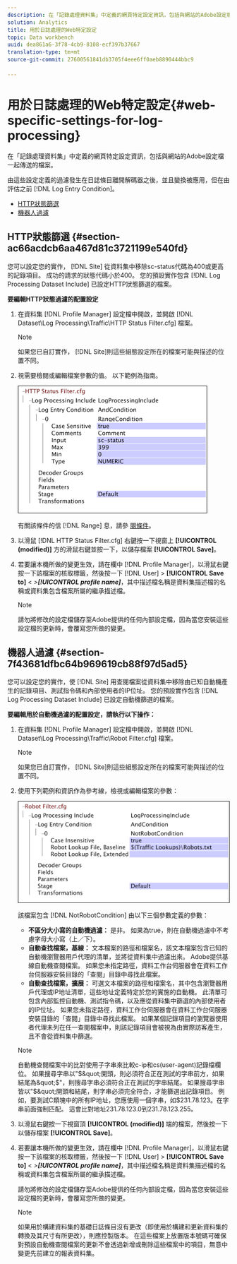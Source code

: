 ```yaml
---
description: 在「記錄處理資料集」中定義的網頁特定設定資訊，包括與網站的Adobe設定檔一起傳送的檔案。
solution: Analytics
title: 用於日誌處理的Web特定設定
topic: Data workbench
uuid: dea861a6-3f78-4cb9-8108-ecf397b37667
translation-type: tm+mt
source-git-commit: 27600561841db3705f4eee6ff0aeb8890444bbc9

---
```



# 用於日誌處理的Web特定設定{#web-specific-settings-for-log-processing}

在「記錄處理資料集」中定義的網頁特定設定資訊，包括與網站的Adobe設定檔一起傳送的檔案。

由這些設定定義的過濾發生在日誌條目離開解碼器之後，並且變換被應用，但在由評估之前 [!DNL Log Entry Condition]。

* [HTTP狀態篩選](../../../home/c-dataset-const-proc/c-config-web-data/c-web-spec-log-proc.md#section-ac66acdcb6aa467d81c3721199e540fd)
* [機器人過濾](../../../home/c-dataset-const-proc/c-config-web-data/c-web-spec-log-proc.md#section-7f43681dfbc64b969619cb88f97d5ad5)

## HTTP狀態篩選 {#section-ac66acdcb6aa467d81c3721199e540fd}

您可以設定您的實作， [!DNL Site] 從資料集中移除sc-status代碼為400或更高的記錄項目。 成功的請求的狀態代碼小於400。 您的預設實作包含 [!DNL Log Processing Dataset Include] 已設定HTTP狀態篩選的檔案。

**要編輯HTTP狀態過濾的配置設定**

1. 在資料集 [!DNL Profile Manager] 設定檔中開啟，並開啟 [!DNL Dataset\Log Processing\Traffic\HTTP Status Filter.cfg] 檔案。

   >[!NOTE]
   >
   >如果您已自訂實作， [!DNL Site]則這些組態設定所在的檔案可能與描述的位置不同。

1. 視需要檢閱或編輯檔案參數的值。 以下範例為指南。

   ![](assets/cfg_WebParameters_HTTPStatusFilter.png)

   有關該條件的信 [!DNL Range] 息，請參 [閱條件](../../../home/c-dataset-const-proc/c-conditions/c-abt-cond.md)。

1. 以滑鼠 [!DNL HTTP Status Filter.cfg] 右鍵按一下視窗上 **[!UICONTROL (modified)]** 方的滑鼠右鍵並按一下，以儲存檔案 **[!UICONTROL Save]**。

1. 若要讓本機所做的變更生效，請在欄中 [!DNL Profile Manager]，以滑鼠右鍵按一下該檔案的核取標籤，然後按一下 [!DNL User] > **[!UICONTROL Save to]** &lt; *>**[!UICONTROL profile name]***，其中描述檔名稱是資料集描述檔的名稱或資料集包含檔案所屬的繼承描述檔。

   >[!NOTE]
   >
   >請勿將修改的設定檔儲存至Adobe提供的任何內部設定檔，因為當您安裝這些設定檔的更新時，會覆寫您所做的變更。

## 機器人過濾 {#section-7f43681dfbc64b969619cb88f97d5ad5}

您可以設定您的實作，使 [!DNL Site] 用查閱檔案從資料集中移除由已知自動機產生的記錄項目、測試指令碼和內部使用者的IP位址。 您的預設實作包含 [!DNL Log Processing Dataset Include] 已設定自動機篩選的檔案。

**要編輯用於自動機過濾的配置設定，請執行以下操作：**

1. 在資料集 [!DNL Profile Manager] 設定檔中開啟，並開啟 [!DNL Dataset\Log Processing\Traffic\Robot Filter.cfg] 檔案。

   >[!NOTE]
   >
   >如果您已自訂實作， [!DNL Site]則這些組態設定所在的檔案可能與描述的位置不同。

1. 使用下列範例和資訊作為參考線，檢視或編輯檔案的參數：

   ![](assets/cfg_WebParameters_RobotFilter.png)

   該檔案包含 [!DNL NotRobotCondition] 由以下三個參數定義的參數：

   * **不區分大小寫的自動機過濾：** 是非。 如果為true，則在自動機過濾中不考慮字母大小寫（上／下）。
   * **自動查找檔案，基線：** 文本檔案的路徑和檔案名，該文本檔案包含已知的自動機瀏覽器用戶代理的清單，並將從資料集中過濾出來。 Adobe提供基線自動機查閱檔案。 如果您未指定路徑，資料工作台伺服器會在資料工作台伺服器安裝目錄的「查閱」目錄中尋找此檔案。
   * **自動查找檔案，擴展：** 可選文本檔案的路徑和檔案名，其中包含瀏覽器用戶代理或IP地址清單，這些地址定義特定於您的實施的自動機。 此清單可包含內部監控自動機、測試指令碼，以及應從資料集中篩選的內部使用者的IP位址。 如果您未指定路徑，資料工作台伺服器會在資料工作台伺服器安裝目錄的「查閱」目錄中尋找此檔案。
   如果某個記錄項目的瀏覽器使用者代理未列在任一查閱檔案中，則該記錄項目會被視為由實際訪客產生，且不會從資料集中篩選。

   >[!NOTE]
   >
   >自動機查閱檔案中的比對使用子字串來比較c-ip和cs(user-agent)記錄檔欄位。 如果搜尋字串以&quot;$&quot;開頭，則必須符合正在測試的字串前方，如果結尾為&quot;$&quot;，則搜尋字串必須符合正在測試的字串結尾。 如果搜尋字串皆以&quot;$&quot;開頭和結尾，則字串必須完全符合，才能篩選出記錄項目。 例如，要測試C類塊中的所有IP地址，您應使用一個字串，如$231.78.123。在字串前面強制匹配。 這會比對地址231.78.123.0到231.78.123.255。

1. 以滑鼠右鍵按一下視窗頂 **[!UICONTROL (modified)]** 端的檔案，然後按一下以儲存檔案 **[!UICONTROL Save]**。

1. 若要讓本機所做的變更生效，請在欄中 [!DNL Profile Manager]，以滑鼠右鍵按一下該檔案的核取標籤，然後按一下 [!DNL User] > **[!UICONTROL Save to]** &lt; *>**[!UICONTROL profile name]***，其中描述檔名稱是資料集描述檔的名稱或資料集包含檔案所屬的繼承描述檔。

   請勿將修改的設定檔儲存至Adobe提供的任何內部設定檔，因為當您安裝這些設定檔的更新時，會覆寫您所做的變更。

   >[!NOTE]
   >
   >如果用於構建資料集的基礎日誌條目沒有更改（即使用於構建和更新資料集的轉換及其尺寸有所更改），則應控製版本。 在這些檔案上放置版本號碼可確保對預設自動機查閱檔案的更新不會透過新增或刪除這些檔案中的項目，無意中變更先前建立的報表資料集。

